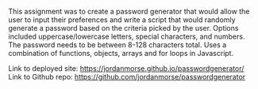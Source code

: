 This assignment was to create a password generator that would allow the user to input their preferences and 
write a script that would randomly generate a password based on the criteria picked by the user. Options included
uppercase/lowercase letters, special characters, and numbers. The password needs to be between 8-128 characters total.
Uses a combination of functions, objects, arrays and for loops in Javascript.

Link to deployed site: https://jordanmorse.github.io/passwordgenerator/
Link to Github repo: https://github.com/jordanmorse/passwordgenerator



